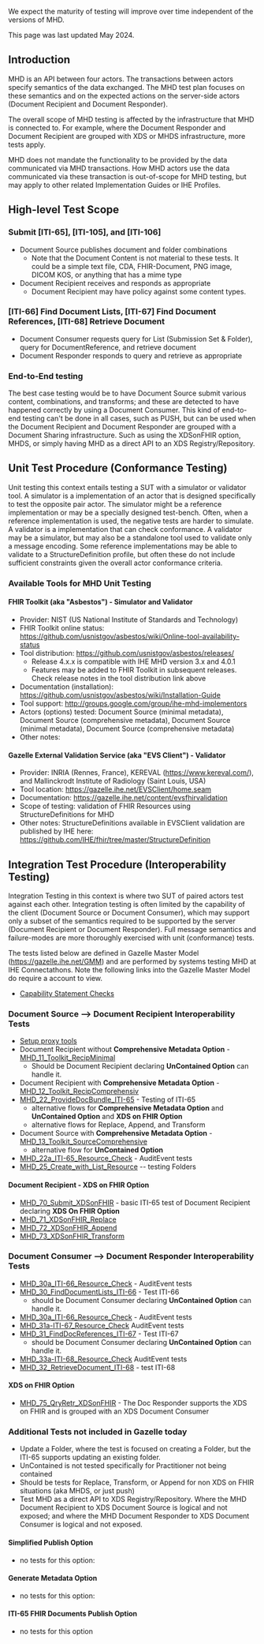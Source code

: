 <div markdown="1" class="stu-note">

We expect the maturity of testing will improve over time independent of the versions of MHD.

This page was last updated May 2024.
</div>

## Introduction

MHD is an API between four actors. The transactions between actors specify semantics of the data exchanged.  The MHD test plan focuses on these semantics and on the expected actions on the server-side actors (Document Recipient and Document Responder).

The overall scope of MHD testing is affected by the infrastructure that MHD is connected to. For example, where the Document Responder and Document Recipient are grouped with XDS or MHDS infrastructure, more tests apply.

MHD does not mandate the functionality to be provided by the data communicated via MHD transactions. How MHD actors use the data communicated via these transaction is out-of-scope for MHD testing, but may apply to other related Implementation Guides or IHE Profiles.

## High-level Test Scope

### Submit [ITI-65], [ITI-105], and [ITI-106]

- Document Source publishes document and folder combinations
  - Note that the Document Content is not material to these tests. It could be a simple text file, CDA, FHIR-Document, PNG image, DICOM KOS, or anything that has a mime type
- Document Recipient receives and responds as appropriate 
  - Document Recipient may have policy against some content types.

### [ITI-66] Find Document Lists, [ITI-67] Find Document References, [ITI-68] Retrieve Document

- Document Consumer requests query for List (Submission Set & Folder), query for DocumentReference, and retrieve document
- Document Responder responds to query and retrieve as appropriate

### End-to-End testing

The best case testing would be to have Document Source submit various content, combinations, and transforms; and these are detected to have happened correctly by using a Document Consumer. This kind of end-to-end testing can't be done in all cases, such as PUSH, but can be used when the Document Recipient and Document Responder are grouped with a Document Sharing infrastructure. Such as using the XDSonFHIR option, MHDS, or simply having MHD as a direct API to an XDS Registry/Repository.

## Unit Test Procedure (Conformance Testing)

Unit testing this context entails testing a SUT with a simulator or validator tool.  A simulator is a implementation of an actor that is designed specifically to test the opposite pair actor. The simulator might be a reference implementation or may be a specially designed test-bench.  Often, when a reference implementation is used, the negative tests are harder to simulate. A validator is a implementation that can check conformance. A validator may be a simulator, but may also be a standalone tool used to validate only a message encoding. Some reference implementations may be able to validate to a StructureDefinition profile, but often these do not include sufficient constraints given the overall actor conformance criteria. 

### Available Tools for MHD Unit Testing

#### FHIR Toolkit (aka "Asbestos") - Simulator and Validator

- Provider: NIST (US National Institute of Standards and Technology)
- FHIR Toolkit online status: https://github.com/usnistgov/asbestos/wiki/Online-tool-availability-status
- Tool distribution: https://github.com/usnistgov/asbestos/releases/
  - Release 4.x.x is compatible with IHE MHD version 3.x and 4.0.1
  - Features may be added to FHIR Toolkit in subsequent releases. Check release notes in the tool distribution link above
- Documentation (installation):  https://github.com/usnistgov/asbestos/wiki/Installation-Guide
- Tool support: http://groups.google.com/group/ihe-mhd-implementors
- Actors (options) tested:  Document Source (minimal metadata), Document Source (comprehensive metadata), Document Source (minimal metadata), Document Source (comprehensive metadata)
- Other notes:  

#### Gazelle External Validation Service (aka "EVS Client") - Validator

- Provider:  INRIA (Rennes, France), KEREVAL (https://www.kereval.com/), and Mallinckrodt Institute of Radiology (Saint Louis, USA) 
- Tool location: https://gazelle.ihe.net/EVSClient/home.seam
- Documentation: https://gazelle.ihe.net/content/evsfhirvalidation
- Scope of testing: validation of FHIR Resources using StructureDefinitions for MHD
- Other notes: StructureDefinitions available in EVSClient validation are published by IHE here: https://github.com/IHE/fhir/tree/master/StructureDefinition

## Integration Test Procedure (Interoperability Testing)

Integration Testing in this context is where two SUT of paired actors test against each other.  Integration testing is often limited by the capability of the client (Document Source or Document Consumer), which may support only a subset of the semantics required to be supported by the server (Document Recipient or Document Responder).  Full message semantics and failure-modes are more thoroughly exercised with unit (conformance) tests.

The tests listed below are defined in Gazelle Master Model (https://gazelle.ihe.net/GMM) and are performed by systems testing MHD at IHE Connectathons. Note the following links into the Gazelle Master Model do require a account to view.

- [Capability Statement Checks](https://gazelle.ihe.net/GMM/test.seam?id=13700)
  
### Document Source --> Document Recipient Interoperability Tests

- [Setup proxy tools](https://gazelle.ihe.net/GMM/test.seam?id=13690)
- Document Recipient without **Comprehensive Metadata Option** - [MHD_11_Toolkit_RecipMinimal](https://gazelle.ihe.net/GMM/test.seam?id=13691)
  - Should be Document Recipient declaring **UnContained Option** can handle it.
- Document Recipient with **Comprehensive Metadata Option** - [MHD_12_Toolkit_RecipComprehensiv](https://gazelle.ihe.net/GMM/test.seam?id=13692)
- [MHD_22_ProvideDocBundle_ITI-65](https://gazelle.ihe.net/GMM/test.seam?id=13427) - Testing of ITI-65
  - alternative flows for **Comprehensive Metadata Option** and **UnContained Option** and **XDS on FHIR Option**
  - alternative flows for Replace, Append, and Transform
- Document Source with **Comprehensive Metadata Option** - [MHD_13_Toolkit_SourceComprehensive](https://gazelle.ihe.net/GMM/test.seam?id=13693)
  - alternative flow for **UnContained Option**
- [MHD_22a_ITI-65_Resource_Check](https://gazelle.ihe.net/GMM/test.seam?id=13713) - AuditEvent tests
- [MHD_25_Create_with_List_Resource](https://gazelle.ihe.net/GMM/test.seam?id=13699) -- testing Folders

#### Document Recipient - XDS on FHIR Option

- [MHD_70_Submit_XDSonFHIR](https://gazelle.ihe.net/GMM/test.seam?id=13698) - basic ITI-65 test of Document Recipient declaring **XDS On FHIR Option**
- [MHD_71_XDSonFHIR_Replace](https://gazelle.ihe.net/GMM/test.seam?id=13694)
- [MHD_72_XDSonFHIR_Append](https://gazelle.ihe.net/GMM/test.seam?id=13695)
- [MHD_73_XDSonFHIR_Transform](https://gazelle.ihe.net/GMM/test.seam?id=13696)

### Document Consumer --> Document Responder Interoperability Tests

- [MHD_30a_ITI-66_Resource_Check](https://gazelle.ihe.net/GMM/test.seam?id=13709) - AuditEvent tests
- [MHD_30_FindDocumentLists_ITI-66](https://gazelle.ihe.net/GMM/test.seam?id=13727) - Test ITI-66
  - should be Document Consumer declaring **UnContained Option** can handle it.
- [MHD_30a_ITI-66_Resource_Check](https://gazelle.ihe.net/GMM/test.seam?id=13709) - AuditEvent tests
- [MHD_31a-ITI-67_Resource_Check](https://gazelle.ihe.net/GMM/test.seam?id=13711) AuditEvent tests
- [MHD_31_FindDocReferences_ITI-67](https://gazelle.ihe.net/GMM/test.seam?id=13726) - Test ITI-67
  - should be Document Consumer declaring **UnContained Option** can handle it.
- [MHD_33a-ITI-68_Resource_Check](https://gazelle.ihe.net/GMM/test.seam?id=13714) AuditEvent tests
- [MHD_32_RetrieveDocument_ITI-68](https://gazelle.ihe.net/GMM/test.seam?id=13725) - test ITI-68

#### XDS on FHIR Option

- [MHD_75_QryRetr_XDSonFHIR](https://gazelle.ihe.net/GMM/test.seam?id=13697) - The Doc Responder supports the XDS on FHIR and is grouped with an XDS Document Consumer

### Additional Tests not included in Gazelle today

- Update a Folder, where the test is focused on creating a Folder, but the ITI-65 supports updating an existing folder.
- UnContained is not tested specifically for Practitioner not being contained
- Should be tests for Replace, Transform, or Append for non XDS on FHIR situations (aka MHDS, or just push)
- Test MHD as a direct API to XDS Registry/Repository. Where the MHD Document Recipient to XDS Document Source is logical and not exposed; and where the MHD Document Responder to XDS Document Consumer is logical and not exposed. 

#### Simplified Publish Option

- no tests for this option:

#### Generate Metadata Option

- no tests for this option:

#### ITI-65 FHIR Documents Publish Option

- no tests for this option
